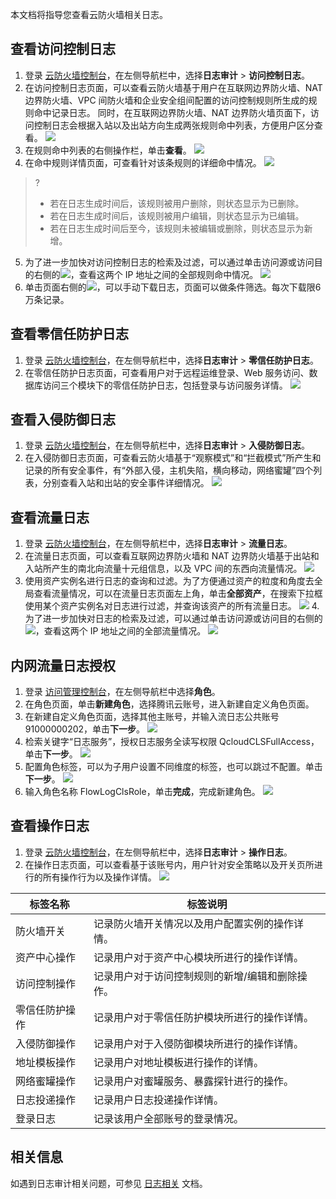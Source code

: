 本文档将指导您查看云防火墙相关日志。

## 查看访问控制日志

1. 登录 [云防火墙控制台](https://console.cloud.tencent.com/cfw)，在左侧导航栏中，选择**日志审计** > **访问控制日志**。
2. 在访问控制日志页面，可以查看云防火墙基于用户在互联网边界防火墙、NAT 边界防火墙、VPC 间防火墙和企业安全组间配置的访问控制规则所生成的规则命中记录日志。
同时，在互联网边界防火墙、NAT 边界防火墙页面下，访问控制日志会根据入站以及出站方向生成两张规则命中列表，方便用户区分查看。
![](https://qcloudimg.tencent-cloud.cn/raw/8ce48396eae6c02fa7ce97460d0a2f9b.png)
3. 在规则命中列表的右侧操作栏，单击**查看**。
![](https://main.qcloudimg.com/raw/b7560b3e687c528b2c13b8eec85cac5f.png)
4. 在命中规则详情页面，可查看针对该条规则的详细命中情况。
![](https://main.qcloudimg.com/raw/00a79cd9ae1446c4f42b76508b4880dd.png)
>?
>- 若在日志生成时间后，该规则被用户删除，则状态显示为已删除。
>- 若在日志生成时间后，该规则被用户编辑，则状态显示为已编辑。
>- 若在日志生成时间后至今，该规则未被编辑或删除，则状态显示为新增。
5. 为了进一步加快对访问控制日志的检索及过滤，可以通过单击访问源或访问目的右侧的![](https://main.qcloudimg.com/raw/10bb5f2f31d4e93f720744aae3652596.png)，查看这两个 IP 地址之间的全部规则命中情况。
![](https://qcloudimg.tencent-cloud.cn/raw/2b52401081090ea8af39e7871f94ad79.png)
6. 单击页面右侧的![](https://qcloudimg.tencent-cloud.cn/raw/581a02e213b09d45d59647e5ab4cd478.png)，可以手动下载日志，页面可以做条件筛选。每次下载限6万条记录。

## 查看零信任防护日志
1. 登录 [云防火墙控制台](https://console.cloud.tencent.com/cfw)，在左侧导航栏中，选择**日志审计** > **零信任防护日志**。
2. 在零信任防护日志页面，可查看用户对于远程运维登录、Web 服务访问、数据库访问三个模块下的零信任防护日志，包括登录与访问服务详情。
![](https://qcloudimg.tencent-cloud.cn/raw/2e42e63a2c3803075aef0b3cc996c4d1.png)

## 查看入侵防御日志
1. 登录 [云防火墙控制台](https://console.cloud.tencent.com/cfw/ipslog)，在左侧导航栏中，选择**日志审计** > **入侵防御日志**。
2. 在入侵防御日志页面，可查看云防火墙基于“观察模式”和“拦截模式”所产生和记录的所有安全事件，有“外部入侵，主机失陷，横向移动，网络蜜罐”四个列表，分别查看入站和出站的安全事件详细情况。
 ![](https://qcloudimg.tencent-cloud.cn/raw/8feb99b08303448d3ea7d85b74cc6304.png)
 
## 查看流量日志
1. 登录 [云防火墙控制台](https://console.cloud.tencent.com/cfw/flowlog)，在左侧导航栏中，选择**日志审计** > **流量日志**。
2. 在流量日志页面，可以查看互联网边界防火墙和 NAT 边界防火墙基于出站和入站所产生的南北向流量十元组信息，以及 VPC 间的东西向流量情况。
![](https://qcloudimg.tencent-cloud.cn/raw/0f4f69d52a8247987b43d8c963ecabe5.png)
3. 使用资产实例名进行日志的查询和过滤。为了方便通过资产的粒度和角度去全局查看流量情况，可以在流量日志页面左上角，单击**全部资产**，在搜索下拉框使用某个资产实例名对日志进行过滤，并查询该资产的所有流量日志。
![](https://qcloudimg.tencent-cloud.cn/raw/7bd436d02982c87562d2cfcd81f7308d.png)
4.为了进一步加快对日志的检索及过滤，可以通过单击访问源或访问目的右侧的![](https://main.qcloudimg.com/raw/6b21f42c644ebc65855bf00455a7dc0e.png)，查看这两个 IP 地址之间的全部流量情况。
![](https://qcloudimg.tencent-cloud.cn/raw/749d63e0a9cadca7ed2746b7642cfcb5.png)

## 内网流量日志授权
1. 登录 [访问管理控制台](https://console.cloud.tencent.com/cam/role)，在左侧导航栏中选择**角色**。
2. 在角色页面，单击**新建角色**，选择腾讯云账号，进入新建自定义角色页面。
3. 在新建自定义角色页面，选择其他主账号，并输入流日志公共账号 91000000202，单击**下一步**。
![](https://qcloudimg.tencent-cloud.cn/raw/734d955f16ce3a3701d19eb69ba16fec.png)
4. 检索关键字“日志服务”，授权日志服务全读写权限 QcloudCLSFullAccess，单击**下一步**。
![](https://qcloudimg.tencent-cloud.cn/raw/982fea03405af51795216e55732a8915.png)
5. 配置角色标签，可以为子用户设置不同维度的标签，也可以跳过不配置。单击**下一步**。
![](https://qcloudimg.tencent-cloud.cn/raw/85a6e2c2ae4a4e2e664bdbb278a260b0.png)
5. 输入角色名称 FlowLogClsRole，单击**完成**，完成新建角色。
![](https://qcloudimg.tencent-cloud.cn/raw/a72e601cd5f1b6a871ad864513f0753c.png)

## 查看操作日志
1. 登录 [云防火墙控制台](https://console.cloud.tencent.com/cfw)，在左侧导航栏中，选择**日志审计** > **操作日志**。
2. 在操作日志页面，可以查看基于该账号内，用户针对安全策略以及开关页所进行的所有操作行为以及操作详情。
![](https://qcloudimg.tencent-cloud.cn/raw/098f5252252abb63f35c570494dce680.png)
<table>
<thead>
<tr>
<th>标签名称</th>
<th>标签说明</th>
</tr>
</thead>
<tbody><tr>
<td>防火墙开关</td>
<td>记录防火墙开关情况以及用户配置实例的操作详情。</td>
</tr>
<tr>
<td>资产中心操作</td>
<td>记录用户对于资产中心模块所进行的操作详情。</td>
</tr>
<tr>
<td>访问控制操作</td>
<td>记录用户对于访问控制规则的新增/编辑和删除操作。</td>
</tr>
<tr>
<td>零信任防护操作</td>
<td>记录用户对于零信任防护模块所进行的操作详情。</td>
</tr>
<tr>
<td>入侵防御操作</td>
<td>记录用户对于入侵防御模块所进行的操作详情。</td>
</tr>
<tr>
<td>地址模板操作</td>
<td>记录用户对地址模板进行操作的详情。</td>
</tr>
<tr>
<td>网络蜜罐操作</td>
<td>记录用户对蜜罐服务、暴露探针进行的操作。</td>
</tr>
<tr>
<td>日志投递操作</td>
<td>记录用户日志投递操作详情。</td>
</tr>
<tr>
<td>登录日志</td>
<td>记录该用户全部账号的登录情况。</td>
</tr>
</tbody></table>



## 相关信息
如遇到日志审计相关问题，可参见 [日志相关](https://cloud.tencent.com/document/product/1132/56841) 文档。
